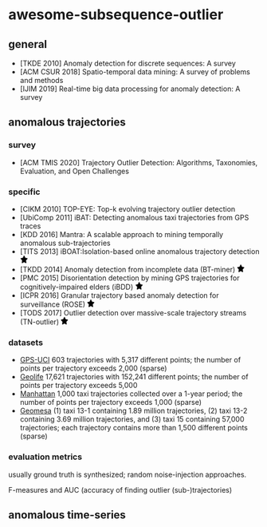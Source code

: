 # awesome-subsequence-outlier

## general

- [TKDE 2010] Anomaly detection for discrete sequences: A survey
- [ACM CSUR 2018] Spatio-temporal data mining: A survey of problems and methods
- [IJIM 2019] Real-time big data processing for anomaly detection: A survey

## anomalous trajectories

### survey

- [ACM TMIS 2020] Trajectory Outlier Detection: Algorithms, Taxonomies, Evaluation, and Open Challenges

### specific

- [CIKM 2010] TOP-EYE: Top-k evolving trajectory outlier detection
- [UbiComp 2011] iBAT: Detecting anomalous taxi trajectories from GPS traces
- [KDD 2016] Mantra: A scalable approach to mining temporally anomalous sub-trajectories
- [TITS 2013] iBOAT:Isolation-based online anomalous trajectory detection <img src="star-solid.svg" width="15" height="15">
- [TKDD 2014] Anomaly detection from incomplete data (BT-miner) <img src="star-solid.svg" width="15" height="15">
- [PMC 2015] Disorientation detection by mining GPS trajectories for cognitively-impaired elders (iBDD) <img src="star-solid.svg" width="15" height="15">
- [ICPR 2016] Granular trajectory based anomaly detection for surveillance (ROSE) <img src="star-solid.svg" width="15" height="15">
- [TODS 2017] Outlier detection over massive-scale trajectory streams (TN-outlier) <img src="star-solid.svg" width="15" height="15">

### datasets

- [GPS-UCI](https://archive.ics.uci.edu/ml/datasets/) 603 trajectories with 5,317 different points; the number of points per trajectory exceeds 2,000 (sparse)
- [Geolife](https://www.microsoft.com/en-us/research/publication/geolife-gps-trajectory-dataset-user-guide/) 17,621 trajectories with 152,241 different points; the number of points per trajectory exceeds 5,000
- [Manhattan](https://www.cs.cornell.edu/%E2%88%BCarb/data/Manhattan-taxi-trajectories)  1,000 taxi trajectories collected over a 1-year period; the number of points per trajectory exceeds 1,000 (sparse)
- [Geomesa](https://www.geomesa.org/) (1) taxi 13-1 containing 1.89 million trajectories, (2) taxi 13-2 containing 3.69 million trajectories, and (3) taxi 15 containing 57,000 trajectories; each trajectory contains more than 1,500 different points (sparse)

### evaluation metrics

usually ground truth is synthesized; random noise-injection approaches.

F-measures and AUC (accuracy of finding outlier (sub-)trajectories)

## anomalous time-series

